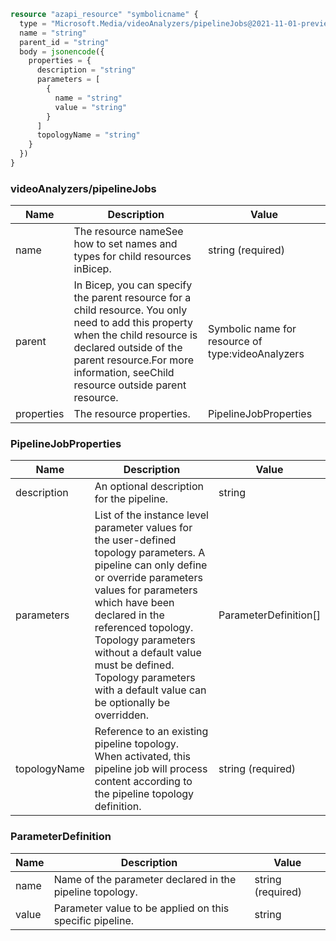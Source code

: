 ```terraform
resource "azapi_resource" "symbolicname" {
  type = "Microsoft.Media/videoAnalyzers/pipelineJobs@2021-11-01-preview"
  name = "string"
  parent_id = "string"
  body = jsonencode({
    properties = {
      description = "string"
      parameters = [
        {
          name = "string"
          value = "string"
        }
      ]
      topologyName = "string"
    }
  })
}

```

### videoAnalyzers/pipelineJobs

| Name | Description | Value |
|-|-|-|
| name | The resource nameSee how to set names and types for child resources inBicep. | string (required) |
| parent | In Bicep, you can specify the parent resource for a child resource. You only need to add this property when the child resource is declared outside of the parent resource.For more information, seeChild resource outside parent resource. | Symbolic name for resource of type:videoAnalyzers |
| properties | The resource properties. | PipelineJobProperties |


### PipelineJobProperties

| Name | Description | Value |
|-|-|-|
| description | An optional description for the pipeline. | string |
| parameters | List of the instance level parameter values for the user-defined topology parameters. A pipeline can only define or override parameters values for parameters which have been declared in the referenced topology. Topology parameters without a default value must be defined. Topology parameters with a default value can be optionally be overridden. | ParameterDefinition[] |
| topologyName | Reference to an existing pipeline topology. When activated, this pipeline job will process content according to the pipeline topology definition. | string (required) |


### ParameterDefinition

| Name | Description | Value |
|-|-|-|
| name | Name of the parameter declared in the pipeline topology. | string (required) |
| value | Parameter value to be applied on this specific pipeline. | string |


